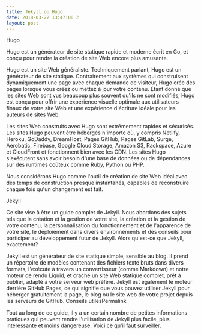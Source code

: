 ```yaml
---
title: Jekyll ou Hugo
date: 2018-03-22 13:47:00 Z
layout: post
---
```


Hugo

Hugo est un générateur de site statique rapide et moderne écrit en Go, et conçu pour rendre la création de site Web encore plus amusante.

Hugo est un site Web généraliste. Techniquement parlant, Hugo est un générateur de site statique. Contrairement aux systèmes qui construisent dynamiquement une page avec chaque demande de visiteur, Hugo crée des pages lorsque vous créez ou mettez à jour votre contenu. Étant donné que les sites Web sont vus beaucoup plus souvent qu'ils ne sont modifiés, Hugo est conçu pour offrir une expérience visuelle optimale aux utilisateurs finaux de votre site Web et une expérience d'écriture idéale pour les auteurs de sites Web.

Les sites Web construits avec Hugo sont extrêmement rapides et sécurisés. Les sites Hugo peuvent être hébergés n'importe où, y compris Netlify, Heroku, GoDaddy, DreamHost, Pages GitHub, Pages GitLab, Surge, Aerobatic, Firebase, Google Cloud Storage, Amazon S3, Rackspace, Azure et CloudFront et fonctionnent bien avec les CDN. Les sites Hugo s'exécutent sans avoir besoin d'une base de données ou de dépendances sur des runtimes coûteux comme Ruby, Python ou PHP.

Nous considérons Hugo comme l'outil de création de site Web idéal avec des temps de construction presque instantanés, capables de reconstruire chaque fois qu'un changement est fait.

Jekyll

Ce site vise à être un guide complet de Jekyll. Nous abordons des sujets tels que la création et la gestion de votre site, la création et la gestion de votre contenu, la personnalisation du fonctionnement et de l'apparence de votre site, le déploiement dans divers environnements et des conseils pour participer au développement futur de Jekyll.
Alors qu'est-ce que Jekyll, exactement?

Jekyll est un générateur de site statique simple, sensible au blog. Il prend un répertoire de modèles contenant des fichiers texte bruts dans divers formats, l'exécute à travers un convertisseur (comme Markdown) et notre moteur de rendu Liquid, et crache un site Web statique complet, prêt à publier, adapté à votre serveur web préféré. Jekyll est également le moteur derrière GitHub Pages, ce qui signifie que vous pouvez utiliser Jekyll pour héberger gratuitement la page, le blog ou le site web de votre projet depuis les serveurs de GitHub.
Conseils utilesPermalink

Tout au long de ce guide, il y a un certain nombre de petites informations pratiques qui peuvent rendre l'utilisation de Jekyll plus facile, plus intéressante et moins dangereuse. Voici ce qu'il faut surveiller.